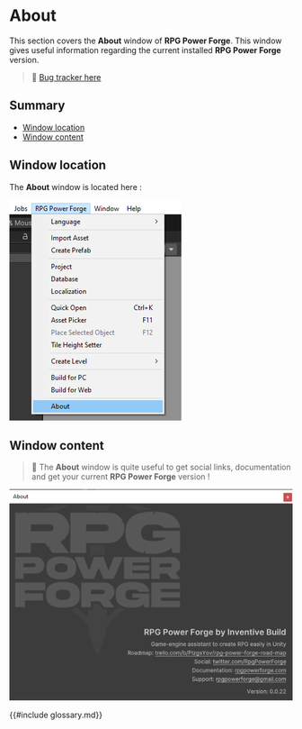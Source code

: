 # About

This section covers the **About** window of **RPG Power Forge**. This window gives useful information regarding the current installed **RPG Power Forge** version.

> 🐞 [Bug tracker here](https://trello.com/b/PIzgsYov/rpg-power-forge-road-map)

## Summary
- [Window location](#window-location)
- [Window content](#window-content)

## Window location

The **About** window is located here : 

![menu_location.png](./../media/about/menu_location.png)

## Window content

> 🐲 The **About** window is quite useful to get social links, documentation and get your current **RPG Power Forge** version !

![window.png](./../media/about/window.PNG)


{{#include glossary.md}}